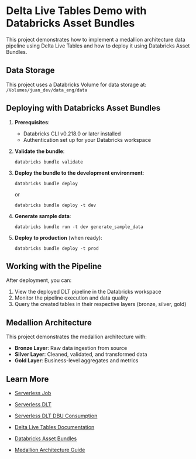 # Delta Live Tables Demo with Databricks Asset Bundles

This project demonstrates how to implement a medallion architecture data pipeline using Delta Live Tables and how to deploy it using Databricks Asset Bundles.

## Data Storage

This project uses a Databricks Volume for data storage at: `/Volumes/juan_dev/data_eng/data`

## Deploying with Databricks Asset Bundles

1. **Prerequisites**:
   - Databricks CLI v0.218.0 or later installed
   - Authentication set up for your Databricks workspace

2. **Validate the bundle**:
   ```
   databricks bundle validate
   ```

3. **Deploy the bundle to the development environment**:
   ```
   databricks bundle deploy
   ```
   or
   ```
   databricks bundle deploy -t dev
   ```

4. **Generate sample data**:
   ```
   databricks bundle run -t dev generate_sample_data
   ```

5. **Deploy to production** (when ready):
   ```
   databricks bundle deploy -t prod
   ```

## Working with the Pipeline

After deployment, you can:

1. View the deployed DLT pipeline in the Databricks workspace
2. Monitor the pipeline execution and data quality
3. Query the created tables in their respective layers (bronze, silver, gold)

## Medallion Architecture

This project demonstrates the medallion architecture with:

- **Bronze Layer**: Raw data ingestion from source
- **Silver Layer**: Cleaned, validated, and transformed data
- **Gold Layer**: Business-level aggregates and metrics

## Learn More

- [Serverless Job](https://docs.databricks.com/aws/en/jobs/run-serverless-jobs)
- [Serverless DLT](https://docs.databricks.com/aws/en/dlt/serverless-dlt)
- [Serverless DLT DBU Consumption](https://docs.databricks.com/aws/en/admin/usage/system-tables#serverless-dlt-cost)



- [Delta Live Tables Documentation](https://docs.databricks.com/delta-live-tables/index.html)
- [Databricks Asset Bundles](https://docs.databricks.com/dev-tools/bundles/index.html)
- [Medallion Architecture Guide](https://www.databricks.com/glossary/medallion-architecture)
